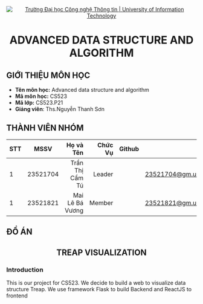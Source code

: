 <!-- Banner -->
<p align='center'>
  <a href=https://www.uit.edu.vn/" title="University of Information Technology" style="border: none;">
     <img src="https://i.imgur.com/WmMnSRt.png" alt="Trường Đại học Công nghệ Thông tin | University of Information Technology">
  </a>
</p>

<h1 align="center"><b>ADVANCED DATA STRUCTURE AND ALGORITHM</b></h>

## GIỚI THIỆU MÔN HỌC
* **Tên môn học:** Advanced data structure and algorithm
* **Mã môn học:** CS523
* **Mã lớp:** CS523.P21
* **Giảng viên**: Ths.Nguyễn Thanh Sơn

## THÀNH VIÊN NHÓM
|STT| MSSV      | Họ và Tên       |Chức Vụ    | Github                                                  | Email                   |
|---|:---------:| ---------------:|----------:|--------------------------------------------------------:|-------------------------:
| 1 | 23521704  | Trần Thị Cẩm Tú |Leader|  |23521704@gm.uit.edu.vn   |
| 1 | 23521821  | Mai Lê Bá Vương |Member|  |23521821@gm.uit.edu.vn   |

## ĐỒ ÁN
<h2 align="center"><b>TREAP VISUALIZATION</b></h>
<h3>Introduction</h3>
<p>This is our project for CS523. We decide to build a web to visualize data structure Treap. We use framework Flask to build Backend and ReactJS to frontend </p>
